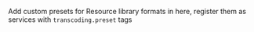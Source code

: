 Add custom presets for Resource library formats in here, register them as services with `transcoding.preset` tags